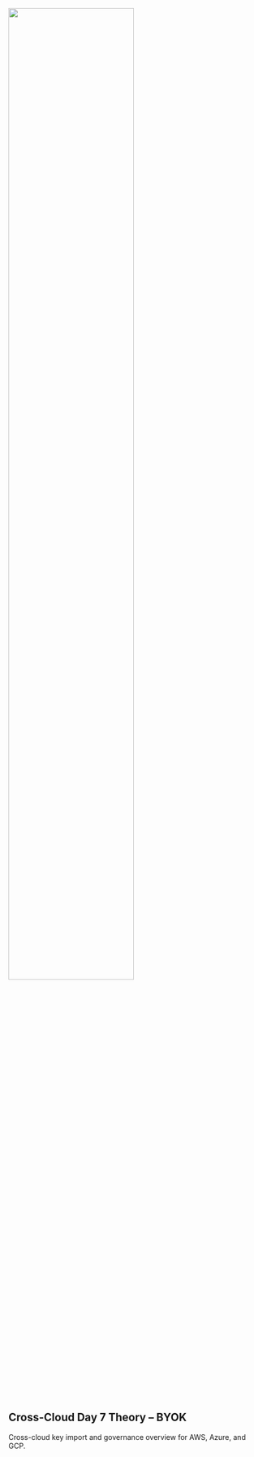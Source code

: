 <img src='https://github.com/user-attachments/assets/0ce41038-66c2-4146-a1ab-674790ecf941' width='70%'><br><h2>Cross-Cloud Day 7 Theory – BYOK</h2><p>Cross-cloud key import and governance overview for AWS, Azure, and GCP.</p>
